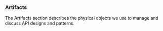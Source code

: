 ### Artifacts

The Artifacts section describes the physical objects we use to manage and
discuss API designs and patterns.
